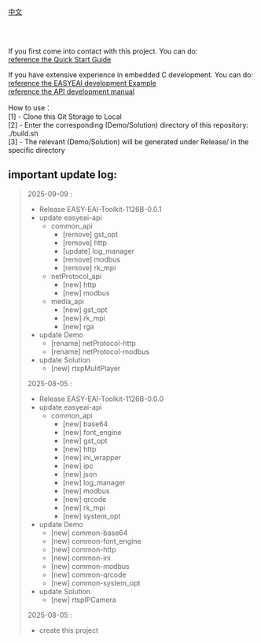 <br/>
<br/>


[中文](README.md)

<br />
<br />

If you first come into contact with this project. You can do:  
[reference the Quick Start Guide](https://www.easy-eai.com/document_details/27/1097)

If you have extensive experience in embedded C development. You can do:  
[reference the EASYEAI development Example](https://www.easy-eai.com/document_details/27/1150)  
[reference the API development manual](https://www.easy-eai.com/document_details/27/1132)


How to use：  
[1] - Clone this Git Storage to Local   
[2] - Enter the corresponding (Demo/Solution) directory of this repository: ./build.sh   
[3] - The relevant (Demo/Solution) will be generated under Release/ in the specific directory


important update log:
---
> 2025-09-09 :
> * Release EASY-EAI-Toolkit-1126B-0.0.1
> * update easyeai-api
>     * common_api
>         * [remove] gst_opt
>         * [remove] http
>         * [update] log_manager
>         * [remove] modbus
>         * [remove] rk_mpi
>     * netProtocol_api
>         * [new] http
>         * [new] modbus
>     * media_api
>         * [new] gst_opt
>         * [new] rk_mpi
>         * [new] rga
> * update Demo
>     * [rename] netProtocol-http
>     * [rename] netProtocol-modbus
> * update Solution
>     * [new] rtspMulitPlayer
>
> 2025-08-05 :
> * Release EASY-EAI-Toolkit-1126B-0.0.0
> * update easyeai-api
>     * common_api
>         * [new] base64
>         * [new] font_engine
>         * [new] gst_opt
>         * [new] http
>         * [new] ini_wrapper
>         * [new] ipc
>         * [new] json
>         * [new] log_manager
>         * [new] modbus
>         * [new] qrcode
>         * [new] rk_mpi
>         * [new] system_opt
> * update Demo
>     * [new] common-base64
>     * [new] common-font_engine
>     * [new] common-http
>     * [new] common-ini
>     * [new] common-modbus
>     * [new] common-qrcode
>     * [new] common-system_opt
> * update Solution
>     * [new] rtspIPCamera
>
> 2025-08-05 : 
> * create this project